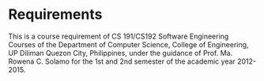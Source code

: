 Requirements
============
This is a course requirement of CS 191/CS192 Software Engineering Courses of the Department of Computer Science, College of Engineering, UP Diliman Quezon City, Philippines, under the guidance of Prof. Ma. Rowena C. Solamo for the 1st and 2nd semester of the academic year 2012-2015.
